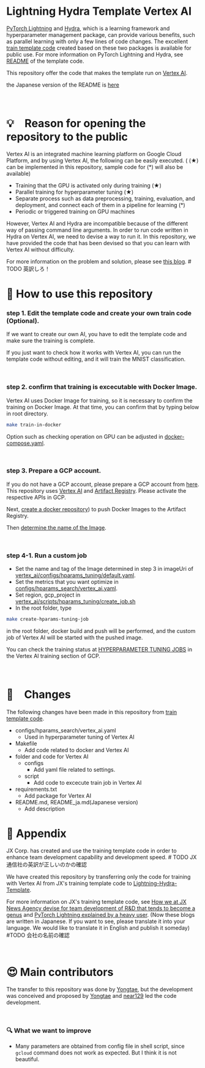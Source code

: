 # Lightning Hydra Template Vertex AI

[PyTorch Lightning](https://github.com/PyTorchLightning/pytorch-lightning) and  [Hydra](https://github.com/facebookresearch/hydra), which is a learning framework and hyperparameter management package, can provide various benefits, such as parallel learning with only a few lines of code changes. The excellent [train template code](https://github.com/ashleve/lightning-hydra-template) created based on these two packages is available for public use. For more information on PyTorch Lightning and Hydra, see [README](documents/README.original.md) of the template code.

This repository offer the code that makes the template run on [Vertex AI](https://cloud.google.com/vertex-ai).

the Japanese version of the README is [here](/documents/README_ja.md)

<br>

# 💡　Reason for opening the repository to the public


Vertex AI is an integrated machine learning platform on Google Cloud Platform, and by using Vertex AI, the following can be easily executed. ( (★) can be implemented in this repository, sample code for (*) will also be available)
- Training that the GPU is activated only during training (★)
- Parallel training for hyperparameter tuning (★)
- Separate process such as data preprocessing, training, evaluation, and deployment, and connect each of them in a pipeline for learning (*)
- Periodic or triggered training on GPU machines


However, Vertex AI and Hydra are incompatible because of the different way of passing command line arguments.
In order to run code written in Hydra on Vertex AI, we need to devise a way to run it.
In this repository, we have provided the code that has been devised so that you can learn with Vertex AI without difficulty.

For more information on the problem and solution, please see [this blog](). # TODO 英訳しろ！
<br>

# 🚀  How to use this repository
### step 1. Edit the template code and create your own train code (Optional).
If we want to create our own AI, you have to edit the template code and make sure the training is complete.

If you just want to check how it works with Vertex AI, you can run the template code without editing, and it will train the MNIST classification.

<br>

### step 2. confirm that training is excecutable with Docker Image.
Vertex AI uses Docker Image for training, so it is necessary to confirm the training on Docker Image.
At that time, you can confirm that by typing below in root directory.
```bash
make train-in-docker
```
Option such as checking operation on GPU can be adjusted in [docker-compose.yaml](/docker-compose.yaml).

<br>


### step 3. Prepare a GCP account.
If you do not have a GCP account, please prepare a GCP account from [here](https://cloud.google.com/docs/get-started).
This repository uses [Vertex AI](https://cloud.google.com/vertex-ai/docs/start) and [Artifact Registry](https://cloud.google.com/artifact-registry). Please activate the respective APIs in GCP.

Next, [create a docker repository](https://cloud.google.com/artifact-registry/docs/repositories/create-repos#overview)) to push Docker Images to the Artifact Registry.

Then [determine the name of the Image](https://cloud.google.com/artifact-registry/docs/docker/pushing-and-pulling).

<br>


### step 4-1. Run a custom job

- Set the name and tag of the Image determined in step 3 in imageUri of  [vertex_ai/configs/hparams_tuning/default.yaml](/vertex_ai/configs/hparams_tuning/default.yaml).
- Set the metrics that you want optimize in [configs/hparams_search/vertex_ai.yaml](/configs/hparams_search/vertex_ai.yaml).
- Set region, gcp_project in [vertex_ai/scripts/hparams_tuning/create_job.sh](/vertex_ai/scripts/hparams_tuning/create_job.sh)
- In the root folder, type
```bash
make create-hparams-tuning-job
```
in the root folder, docker build and push will be performed, and the custom job of Vertex AI will be started with the pushed image.

You can check the training status at [HYPERPARAMETER TUNING JOBS](https://console.cloud.google.com/vertex-ai/training/hyperparameter-tuning-jobs) in the Vertex AI training section of GCP.

<br>



# 🔧　Changes
The following changes have been made in this repository from [train template code](https://github.com/ashleve/lightning-hydra-template).
- configs/hparams_search/vertex_ai.yaml
    - Used in hyperparameter tuning of Vertex AI
- Makefile 
    - Add code related to docker and Vertex AI
- folder and code for Vertex AI
    - configs
        - Add yaml file related to settings.
    - script
        - Add code to excecute train job in Vertex AI
- requirements.txt
    - Add package for Vertex AI
- README.md, README_ja.md(Japanese version)
    - Add description


# 📝 Appendix


JX Corp. has created and use the training template code in order to enhance team development capability and development speed. # TODO JX通信社の英訳が正しいのかの確認

We have created this repository by transferring only the code for training with Vertex AI from JX's training template code to [Lightning-Hydra-Template](https://github.com/ashleve/lightning-hydra-template).

For more information on JX's training template code, see [How we at JX News Agency devise for team development of R&D that tends to become a genus](https://tech.jxpress.net/entry/2021/10/27/160154) and [PyTorch Lightning explained by a heavy user](https://techjxpress.net/entry/2021/11/17/112214). (Now these blogs are written in Japanese. If you want to see, please translate it into your language. We would like to translate it in English and publish it someday) #TODO 会社の名前の確認


<br>

# 😍 Main contributors
The transfer to this repository was done by [Yongtae](https://github.com/Yongtae723), but the development was conceived and proposed by [Yongtae](https://github.com/Yongtae723) and [near129](https://github.com/near129) led the code development.

<br>

### 🔍  What we want to improve
- Many parameters are obtained from config file in shell script, since `gcloud` command does not work as expected. But I think it is not beautiful.




